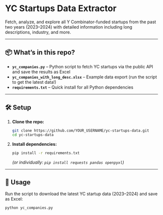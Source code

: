 # YC Startups Data Extractor

Fetch, analyze, and explore all Y Combinator-funded startups from the past two years (2023–2024) with detailed information including long descriptions, industry, and more.

---

## 📦 What’s in this repo?

- **`yc_companies.py`** – Python script to fetch YC startups via the public API and save the results as Excel
- **`yc_companies_with_long_desc.xlsx`** – Example data export (run the script to get the latest data!)
- **`requirements.txt`** – Quick install for all Python dependencies

---

## 🛠️ Setup

1. **Clone the repo:**
    ```bash
    git clone https://github.com/YOUR_USERNAME/yc-startups-data.git
    cd yc-startups-data
    ```

2. **Install dependencies:**
    ```bash
    pip install -r requirements.txt
    ```
    *(or individually: `pip install requests pandas openpyxl`)*

---

## 🚀 Usage

Run the script to download the latest YC startup data (2023–2024) and save as Excel:

```bash
python yc_companies.py

